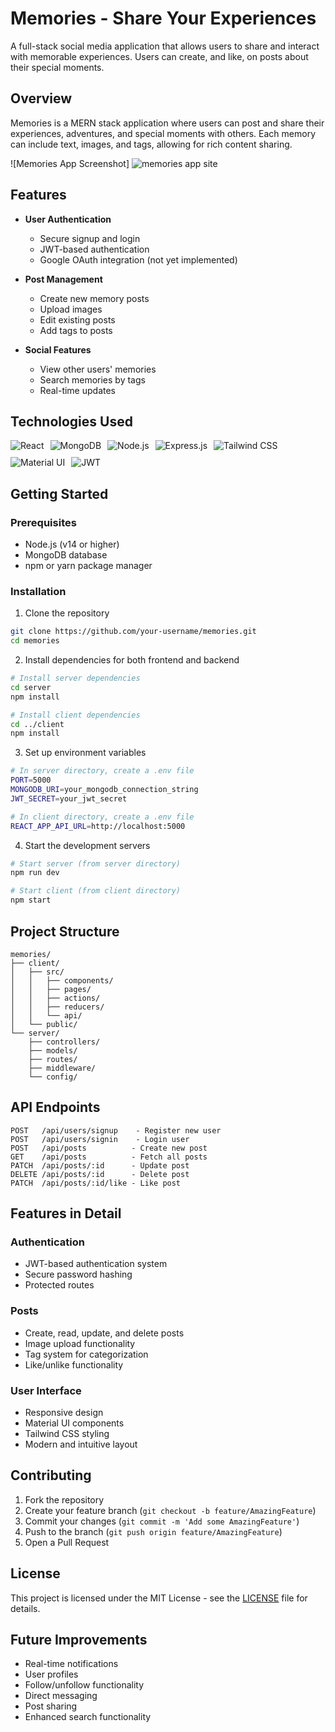 # Memories - Share Your Experiences

A full-stack social media application that allows users to share and interact with memorable experiences. Users can create, and like, on posts about their special moments.

## Overview

Memories is a MERN stack application where users can post and share their experiences, adventures, and special moments with others. Each memory can include text, images, and tags, allowing for rich content sharing.

![Memories App Screenshot]
![memories app site](https://github.com/user-attachments/assets/cda8884c-e9be-4770-8545-781093f02ca6)

## Features


- **User Authentication**
  - Secure signup and login
  - JWT-based authentication
  - Google OAuth integration (not yet implemented) 

- **Post Management**
  - Create new memory posts
  - Upload images
  - Edit existing posts
  - Add tags to posts

- **Social Features**
  - View other users' memories
  - Search memories by tags
  - Real-time updates

## Technologies Used

<div style="display: flex; gap: 10px; flex-wrap: wrap;">
  <img src="https://img.shields.io/badge/React-20232A?style=for-the-badge&logo=react&logoColor=61DAFB" alt="React" />
  <img src="https://img.shields.io/badge/MongoDB-4EA94B?style=for-the-badge&logo=mongodb&logoColor=white" alt="MongoDB" />
  <img src="https://img.shields.io/badge/Node.js-339933?style=for-the-badge&logo=nodedotjs&logoColor=white" alt="Node.js" />
  <img src="https://img.shields.io/badge/Express.js-000000?style=for-the-badge&logo=express&logoColor=white" alt="Express.js" />
  <img src="https://img.shields.io/badge/Tailwind_CSS-38B2AC?style=for-the-badge&logo=tailwind-css&logoColor=white" alt="Tailwind CSS" />
  <img src="https://img.shields.io/badge/Material--UI-0081CB?style=for-the-badge&logo=material-ui&logoColor=white" alt="Material UI" />
  <img src="https://img.shields.io/badge/JWT-000000?style=for-the-badge&logo=JSON%20web%20tokens&logoColor=white" alt="JWT" />
</div>

## Getting Started

### Prerequisites

- Node.js (v14 or higher)
- MongoDB database
- npm or yarn package manager

### Installation

1. Clone the repository
```bash
git clone https://github.com/your-username/memories.git
cd memories
```

2. Install dependencies for both frontend and backend
```bash
# Install server dependencies
cd server
npm install

# Install client dependencies
cd ../client
npm install
```

3. Set up environment variables
```bash
# In server directory, create a .env file
PORT=5000
MONGODB_URI=your_mongodb_connection_string
JWT_SECRET=your_jwt_secret

# In client directory, create a .env file
REACT_APP_API_URL=http://localhost:5000
```

4. Start the development servers
```bash
# Start server (from server directory)
npm run dev

# Start client (from client directory)
npm start
```

## Project Structure

```
memories/
├── client/
│   ├── src/
│   │   ├── components/
│   │   ├── pages/
│   │   ├── actions/
│   │   ├── reducers/
│   │   └── api/
│   └── public/
└── server/
    ├── controllers/
    ├── models/
    ├── routes/
    ├── middleware/
    └── config/
```

## API Endpoints

```
POST   /api/users/signup    - Register new user
POST   /api/users/signin    - Login user
POST   /api/posts          - Create new post
GET    /api/posts          - Fetch all posts
PATCH  /api/posts/:id      - Update post
DELETE /api/posts/:id      - Delete post
PATCH  /api/posts/:id/like - Like post
```

## Features in Detail

### Authentication
- JWT-based authentication system
- Secure password hashing
- Protected routes

### Posts
- Create, read, update, and delete posts
- Image upload functionality
- Tag system for categorization
- Like/unlike functionality

### User Interface
- Responsive design
- Material UI components
- Tailwind CSS styling
- Modern and intuitive layout

## Contributing

1. Fork the repository
2. Create your feature branch (`git checkout -b feature/AmazingFeature`)
3. Commit your changes (`git commit -m 'Add some AmazingFeature'`)
4. Push to the branch (`git push origin feature/AmazingFeature`)
5. Open a Pull Request

## License

This project is licensed under the MIT License - see the [LICENSE](LICENSE) file for details.

## Future Improvements

- Real-time notifications
- User profiles
- Follow/unfollow functionality
- Direct messaging
- Post sharing
- Enhanced search functionality
